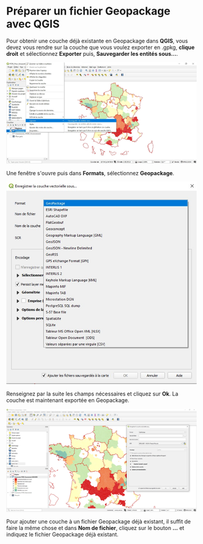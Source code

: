 # Préparer un fichier Geopackage avec QGIS

Pour obtenir une couche déjà existante en Geopackage dans **QGIS**, vous devez vous rendre sur la couche que vous voulez exporter en .gpkg, **clique droit** et sélectionnez **Exporter** puis, **Sauvegarder les entités sous...**.

![Sauvegarder les entités sous...](../img/tutos/gpkg-qgis/export.jpg)

Une fenêtre s'ouvre puis dans **Formats**, sélectionnez **Geopackage**. 

![Choisir le format](../img/tutos/gpkg-qgis/choix_format.jpg)

Renseignez par la suite les champs nécessaires et cliquez sur **Ok**. La couche est maintenant exportée en Geopackage. 

![Paramétrer le geopackage](../img/tutos/gpkg-qgis/geopackage.jpg)

Pour ajouter une couche à un fichier Geopackage déjà existant, il suffit de faire la même chose et dans **Nom de fichier**, cliquez sur le bouton **...** et indiquez le fichier Geopackage déjà existant.